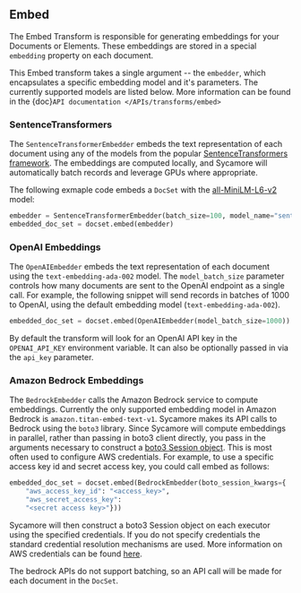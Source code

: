 ## Embed
The Embed Transform is responsible for generating embeddings for your Documents or Elements. These embeddings are stored in a special ``embedding`` property on each document.

This Embed transform takes a single argument -- the `embedder`, which encapsulates a specific embedding model and it's parameters. The currently supported models are listed below. More information can be found in the {doc}`API documentation </APIs/transforms/embed>`

### SentenceTransformers

The `SentenceTransformerEmbedder` embeds the text representation of each document using any of the models from the popular [SentenceTransformers framework](https://www.sbert.net/). The embeddings are computed locally, and Sycamore will automatically batch records and leverage GPUs where appropriate.

The following exmaple code embeds a ``DocSet`` with the [all-MiniLM-L6-v2](https://huggingface.co/sentence-transformers/all-MiniLM-L6-v2) model:

```python
embedder = SentenceTransformerEmbedder(batch_size=100, model_name="sentence-transformers/all-MiniLM-L6-v2")
embedded_doc_set = docset.embed(embedder)
```

### OpenAI Embeddings

The `OpenAIEmbedder` embeds the text representation of each document using the `text-embedding-ada-002` model. The `model_batch_size` parameter controls how many documents are sent to the OpenAI endpoint as a single call. For example, the following snippet will send records in batches of 1000 to OpenAI, using the default embedding model (`text-embedding-ada-002`).

```python
embedded_doc_set = docset.embed(OpenAIEmbedder(model_batch_size=1000))
```

By default the transform will look for an OpenAI API key in the `OPENAI_API_KEY` environment variable. It can also be optionally passed in via the `api_key` parameter.


### Amazon Bedrock Embeddings

The `BedrockEmbedder` calls the Amazon Bedrock service to compute embeddings. Currently the only supported embedding model in Amazon Bedrock is `amazon.titan-embed-text-v1`. Sycamore makes its API calls to Bedrock using the `boto3` library. Since Sycamore will compute embeddings in parallel, rather than passing in boto3 client directly, you pass in the arguments necessary to construct a [boto3 Session object](https://boto3.amazonaws.com/v1/documentation/api/latest/reference/core/session.html). This is most often used to configure AWS credentials. For example, to use a specific access key id and secret access key, you could call embed as follows:

```python
embedded_doc_set = docset.embed(BedrockEmbedder(boto_session_kwargs={
    "aws_access_key_id": "<access_key>",
    "aws_secret_access_key":
    "<secret access key>"}))
```

Sycamore will then construct a boto3 Session object on each executor using the specified credentials. If you do not specify credentials the standard credential resolution mechanisms are used. More information on AWS credentials can be found [here](https://boto3.amazonaws.com/v1/documentation/api/latest/guide/credentials.html).

The bedrock APIs do not support batching, so an API call will be made for each document in the `DocSet`.
